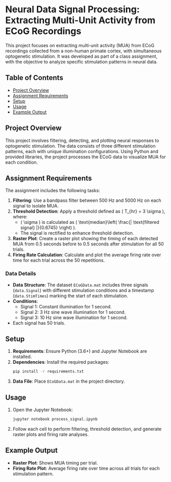# Neural Data Signal Processing: Extracting Multi-Unit Activity from ECoG Recordings

This project focuses on extracting multi-unit activity (MUA) from ECoG recordings collected from a non-human primate cortex, with simultaneous optogenetic stimulation. It was developed as part of a class assignment, with the objective to analyze specific stimulation patterns in neural data.

## Table of Contents
- [Project Overview](#project-overview)
- [Assignment Requirements](#assignment-requirements)
- [Setup](#setup)
- [Usage](#usage)
- [Example Output](#example-output)

## Project Overview
This project involves filtering, detecting, and plotting neural responses to optogenetic stimulation. The data consists of three different stimulation patterns, each with unique illumination configurations. Using Python and provided libraries, the project processes the ECoG data to visualize MUA for each condition.

## Assignment Requirements
The assignment includes the following tasks:
1. **Filtering**: Use a bandpass filter between 500 Hz and 5000 Hz on each signal to isolate MUA.
2. **Threshold Detection**: Apply a threshold defined as \( T_{hr} = 3 \sigma \), where:
   - \( \sigma \) is calculated as \( \text{median}\left( \frac{| \text{filtered signal} |}{0.6745} \right) \).
   - The signal is rectified to enhance threshold detection.
3. **Raster Plot**: Create a raster plot showing the timing of each detected MUA from 0.5 seconds before to 0.5 seconds after stimulation for all 50 trials.
4. **Firing Rate Calculation**: Calculate and plot the average firing rate over time for each trial across the 50 repetitions.

### Data Details
- **Data Structure**: The dataset `ECoGData.mat` includes three signals (`data.Signal`) with different stimulation conditions and a timestamp (`data.StimTimes`) marking the start of each stimulation.
- **Conditions**:
  - Signal 1: Constant illumination for 1 second.
  - Signal 2: 3 Hz sine wave illumination for 1 second.
  - Signal 3: 10 Hz sine wave illumination for 1 second.
- Each signal has 50 trials.

## Setup
1. **Requirements**: Ensure Python (3.6+) and Jupyter Notebook are installed.
2. **Dependencies**: Install the required packages:
   ```bash
   pip install -r requirements.txt
   ```
3. **Data File**: Place `ECoGData.mat` in the project directory.

## Usage
1. Open the Jupyter Notebook:
   ```bash
   jupyter notebook process_signal.ipynb
   ```
2. Follow each cell to perform filtering, threshold detection, and generate raster plots and firing rate analyses.

## Example Output
- **Raster Plot**: Shows MUA timing per trial.
- **Firing Rate Plot**: Average firing rate over time across all trials for each stimulation pattern.
